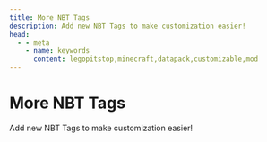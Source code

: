 ```yaml
---
title: More NBT Tags
description: Add new NBT Tags to make customization easier! 
head:
  - - meta
    - name: keywords
      content: legopitstop,minecraft,datapack,customizable,mod
---
```


# More NBT Tags

Add new NBT Tags to make customization easier! 
